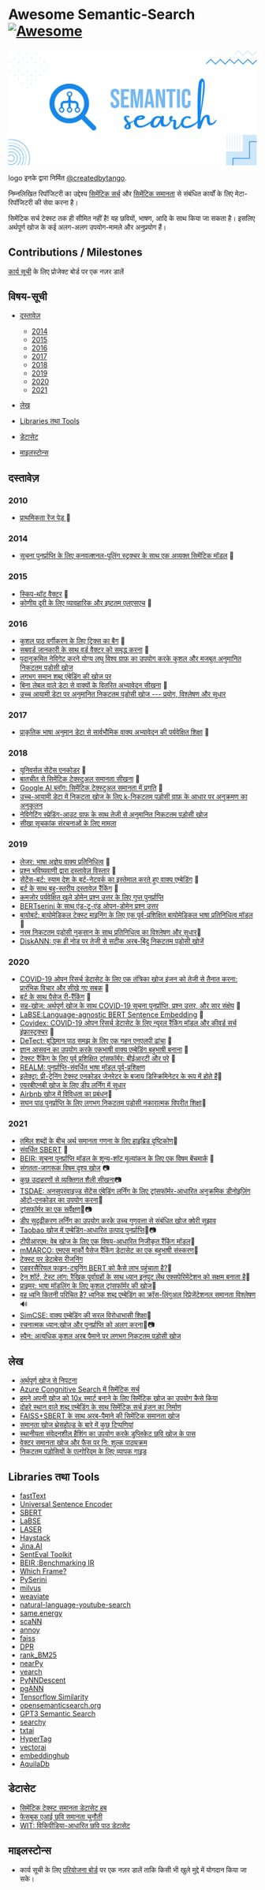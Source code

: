 Awesome Semantic-Search [![Awesome](https://awesome.re/badge.svg)](https://awesome.re)
======================================================================================

<img src ="logo.svg" />

logo इनके द्वारा निर्मित  [@createdbytango](https://instagram.com/createdbytango).

निम्नलिखित रिपॉजिटरी का उद्देश्य [सिमेंटिक
सर्च](https://en.wikipedia.org/wiki/Semantic_search) और [सिमेंटिक
समानता](http://nlpprogress.com/english/semantic_textual_similarity.html)
से संबंधित कार्यों के लिए मेटा-रिपॉजिटरी की सेवा करना है।

सिमेंटिक सर्च टेक्स्ट तक ही सीमित नहीं है! यह छवियों, भाषण, आदि के साथ
किया जा सकता है। इसलिए अर्थपूर्ण खोज के कई अलग-अलग उपयोग-मामले और
अनुप्रयोग हैं।

Contributions / Milestones
--------------------------

[कार्य
सूची](https://github.com/Agrover112/awesome-semantic-search/projects/1)
के लिए प्रोजेक्ट बोर्ड पर एक नज़र डालें

विषय-सूची
---------

-   [दस्तावेज़](#दस्तावेज़)
    -   [2014](#2014)
    -   [2015](#2015)
    -   [2016](#2016)
    -   [2017](#2017)
    -   [2018](#2018)
    -   [2019](#2019)
    -   [2020](#2020)
    -   [2021](#2021)
    
-   [लेख](#लेख)
-   [Libraries तथा Tools](#libraries-तथा-tools)
-   [डेटासेट](#डेटासेट)
-   [माइलस्टोन्स](#माइलस्टोन्स)


दस्तावेज़
---------

### 2010

-   [प्राथमिकता रेंज पेड़ ](https://arxiv.org/abs/1009.3527)
    📄

### 2014

-   [सूचना पुनर्प्राप्ति के लिए कनवल्शनल-पूलिंग स्ट्रक्चर के साथ एक
    अव्यक्त सिमेंटिक
    मॉडल](https://www.microsoft.com/en-us/research/wp-content/uploads/2016/02/cikm2014_cdssm_final.pdf)
    📄

### 2015

-   [स्किप-थॉट वैक्टर](https://arxiv.org/pdf/1506.06726.pdf) 📄
-   [कोणीय दूरी के लिए व्यावहारिक और इष्टतम एलएसएच](https://proceedings.neurips.cc/paper/2015/hash/2823f4797102ce1a1aec05359cc16dd9-Abstract.html) 📄

### 2016

-   [कुशल पाठ वर्गीकरण के लिए ट्रिक्स का
    बैग](https://arxiv.org/abs/1607.01759) 📄
-   [सबवर्ड जानकारी के साथ वर्ड वैक्टर को समृद्ध
    करना](https://arxiv.org/abs/1607.04606) 📄
-   [पदानुक्रमित नेविगेट करने योग्य लघु विश्व ग्राफ़ का उपयोग करके कुशल
    और मजबूत अनुमानित निकटतम पड़ोसी
    खोज](https://arxiv.org/abs/1603.09320)
-   [लगभग समान शब्द एंबेडिंग की खोज
    पर](https://www.aclweb.org/anthology/P16-1214.pdf)
-   [बिना लेबल वाले डेटा से वाक्यों के वितरित अभ्यावेदन सीखना](https://arxiv.org/abs/1602.03483) 📄
-   [उच्च आयामी डेटा पर अनुमानित निकटतम पड़ोसी खोज --- प्रयोग, विश्लेषण और सुधार](https://arxiv.org/abs/1610.02455)

### 2017

-   [प्राकृतिक भाषा अनुमान डेटा से सार्वभौमिक वाक्य अभ्यावेदन की
    पर्यवेक्षित
    शिक्षा](https://research.fb.com/wp-content/uploads/2017/09/emnlp2017.pdf)
    📄

### 2018

-   [यूनिवर्सल सेंटेंस एनकोडर](https://arxiv.org/pdf/1803.11175.pdf) 📄
-   [बातचीत से सिमेंटिक टेक्स्टुअल समानता
    सीखना](https://arxiv.org/pdf/1804.07754.pdf) 📄
-   [Google AI ब्लॉग: सिमेंटिक टेक्स्टुअल समानता में
    प्रगति](https://ai.googleblog.com/2018/05/advances-in-semantic-textual-similarity.html)
    📄
-   [उच्च-आयामी डेटा में निकटता खोज के लिए k-निकटतम पड़ोसी ग्राफ़ के
    आधार पर अनुक्रमण का अनुकूलन](https://arxiv.org/abs/1810.07355)
-   [नेविगेटिंग स्प्रेडिंग-आउट ग्राफ के साथ तेजी से अनुमानित निकटतम पड़ोसी खोज](http://www.vldb.org/pvldb/vol12/p461-fu.pdf)
-   [सीखा सूचकांक संरचनाओं के लिए मामला](https://dl.acm.org/doi/10.1145/3183713.3196909)

### 2019

-   [लेजर: भाषा अज्ञेय वाक्य
    प्रतिनिधित्व](https://engineering.fb.com/2019/01/22/ai-research/laser-multilingual-sentence-embeddings/)
    📄
-   [प्रश्न भविष्यवाणी द्वारा दस्तावेज़
    विस्तार](https://arxiv.org/abs/1904.08375) 📄
-   [सेंटेंस-बर्ट: स्याम देश के बर्ट-नेटवर्क का इस्तेमाल करते हुए वाक्य
    एम्बेडिंग](https://arxiv.org/pdf/1908.10084.pdf) 📄
-   [बर्ट के साथ बहु-स्तरीय दस्तावेज़
    रैंकिंग](https://arxiv.org/abs/1910.14424) 📄
-   [कमजोर पर्यवेक्षित खुले डोमेन प्रश्न उत्तर के लिए गुप्त पुनर्प्राप्ति](https://arxiv.org/abs/1906.00300)
-   [BERTserini के साथ एंड-टू-एंड ओपन-डोमेन प्रश्न उत्तर](https://www.aclweb.org/anthology/N19-4013/)
-   [बायोबर्ट: बायोमेडिकल टेक्स्ट माइनिंग के लिए एक पूर्व-प्रशिक्षित बायोमेडिकल भाषा प्रतिनिधित्व मॉडल](https://arxiv.org/abs/1901.08746)📄
-   [नरम निकटतम पड़ोसी नुकसान के साथ प्रतिनिधित्व का विश्लेषण और सुधार](https://arxiv.org/pdf/1902.01889.pdf):camera_flash:
-   [DiskANN: एक ही नोड पर तेजी से सटीक अरब-बिंदु निकटतम पड़ोसी खोजें](https://proceedings.neurips.cc/paper/2019/file/09853c7fb1d3f8ee67a61b6bf4a7f8e6-Paper.pdf)

### 2020

-   [COVID-19 ओपन रिसर्च डेटासेट के लिए एक तंत्रिका खोज इंजन को तेजी से
    तैनात करना: प्रारंभिक विचार और सीखे गए
    सबक](https://arxiv.org/abs/2004.05125) 📄
-   [बर्ट के साथ पैसेज री-रैंकिंग](https://arxiv.org/pdf/1901.04085.pdf)
    📄
-   [सह-खोज: अर्थपूर्ण खोज के साथ COVID-19 सूचना पुनर्प्राप्ति, प्रश्न
    उत्तर, और सार संक्षेप](https://arxiv.org/pdf/2006.09595.pdf) 📄
-   [LaBSE:Language-agnostic BERT Sentence
    Embedding](https://arxiv.org/abs/2007.01852) 📄
-   [Covidex: COVID-19 ओपन रिसर्च डेटासेट के लिए न्यूरल रैंकिंग मॉडल और
    कीवर्ड सर्च इंफ्रास्ट्रक्चर](https://arxiv.org/abs/2007.07846) 📄
-   [DeTect: बुद्धिमान पाठ समझ के लिए एक गहन एनएलपी
    ढांचा](https://engineering.linkedin.com/blog/2020/open-sourcing-detext)
    📄
-   [ज्ञान आसवन का उपयोग करके एकभाषी वाक्य एम्बेडिंग बहुभाषी
    बनाना](https://arxiv.org/pdf/2004.09813.pdf) 📄
-   [टेक्स्ट रैंकिंग के लिए पूर्व प्रशिक्षित ट्रांसफॉर्मर: बीईआरटी और
    परे](https://arxiv.org/abs/2010.06467) 📄
-   [REALM: पुनर्प्राप्ति-संवर्धित भाषा मॉडल पूर्व-प्रशिक्षण](https://arxiv.org/abs/2002.08909)
-   [इलेक्ट्रा: प्री-ट्रेनिंग टेक्स्ट एनकोडर जेनरेटर के बजाय डिस्क्रिमिनेटर के रूप में होते हैं](https://openreview.net/pdf?id=r1xMH1BtvB)📄
-   [एयरबीएनबी खोज के लिए डीप लर्निंग में सुधार](https://arxiv.org/pdf/2002.05515)
-   [Airbnb खोज में विविधता का प्रबंधन](https://arxiv.org/abs/2004.02621)📄
-   [सघन पाठ पुनर्प्राप्ति के लिए लगभग निकटतम पड़ोसी नकारात्मक विपरीत शिक्षा](https://arxiv.org/abs/2007.00808v1)📄

### 2021

-   [तमिल शब्दों के बीच अर्थ समानता गणना के लिए हाइब्रिड दृष्टिकोण](https://www.researchgate.net/publication/350112163_Hybrid_approach_for_semantic_similarity_calculation_between_Tamil_words):page_facing_up:
-   [संवर्धित SBERT](https://arxiv.org/pdf/2010.08240.pdf) 📄
-   [BEIR: सूचना पुनर्प्राप्ति मॉडल के शून्य-शॉट मूल्यांकन के लिए एक
    विषम बेंचमार्क](https://arxiv.org/abs/2104.08663) 📄
-   [संगतता-जागरूक विषम दृश्य खोज](https://arxiv.org/abs/2105.06047) 📷
-   [कुछ उदाहरणों से व्यक्तिगत शैली सीखना](https://chuanenlin.com/personalstyle/)📷
-   [TSDAE: अनसुपरवाइज्ड सेंटेंस एंबेडिंग लर्निंग के लिए ट्रांसफॉर्मर-आधारित अनुक्रमिक डीनोइज़िंग ऑटो-एनकोडर का उपयोग करना](https://arxiv.org/abs/2104.06979)📄
-   [ट्रांसफॉर्मर का एक सर्वेक्षण](https://arxiv.org/abs/2106.04554)📄📷
-   [डीप सुदृढीकरण लर्निंग का उपयोग करके उच्च गुणवत्ता से संबंधित खोज क्वेरी सुझाव](https://arxiv.org/abs/2108.04452v1)
-   [Taobao खोज में एम्बेडिंग-आधारित उत्पाद पुनर्प्राप्ति](https://arxiv.org/pdf/2106.09297.pdf)📄📷
-   [टीपीआरएम: वेब खोज के लिए एक विषय-आधारित निजीकृत रैंकिंग मॉडल](https://arxiv.org/abs/2108.06014)📄
-   [mMARCO: एमएस मार्को पैसेज रैंकिंग डेटासेट का एक बहुभाषी संस्करण](https://arxiv.org/abs/2108.13897)📄
-   [टेक्स्ट पर डेटाबेस रीजनिंग](https://aclanthology.org/2021.acl-long.241.pdf)
-   [एडवरसैरियल फाइन-ट्यूनिंग BERT को कैसे लाभ पहुंचाता है?](https://arxiv.org/abs/2108.13602):page_facing_up:
-   [ट्रेन शॉर्ट, टेस्ट लांग: रैखिक पूर्वाग्रहों के साथ ध्यान इनपुट लेंथ एक्सपेरिमेंटेशन को सक्षम बनाता है](https://arxiv.org/abs/2108.12409):page_facing_up:
-   [प्राइमर: भाषा मॉडलिंग के लिए कुशल ट्रांसफॉर्मर की खोज](https://arxiv.org/abs/2109.08668)📄
-   [वह ध्वनि कितनी परिचित है? ध्वनिक शब्द एम्बेडिंग का क्रॉस-लिंगुअल रिप्रेजेंटेशनल समानता विश्लेषण](https://arxiv.org/pdf/2109.10179.pdf):loud_sound:
-   [SimCSE: वाक्य एम्बेडिंग की सरल विरोधाभासी शिक्षा](https://arxiv.org/abs/2104.08821#):page_facing_up:
-   [रचनात्मक ध्यान:खोज और पुनर्प्राप्ति को अलग करना](https://arxiv.org/abs/2110.09419)📄📷
-   [स्पैन: अत्यधिक कुशल अरब पैमाने पर लगभग निकटतम पड़ोसी खोज](https://arxiv.org/abs/2111.08566)

लेख
-------
- [अर्थपूर्ण खोज से निपटना](https://adityamalte.substack.com/p/tackle-semantic-search/)
- [Azure Congnitive Search में सिमेंटिक सर्च](https://docs.microsoft.com/en-us/azure/search/semantic-search-overview)
- [हमने अपनी खोज को 10x स्मार्ट बनाने के लिए सिमेंटिक खोज का उपयोग कैसे किया](https://zilliz.com/blog/How-we-used-semantic-search-to-make-our-search-10-x-smarter/)
- [दोहरे स्थान वाले शब्द एम्बेडिंग के साथ सिमेंटिक सर्च इंजन का निर्माण](https://m.mage.ai/building-a-semantic-search-engine-with-dual-space-word-embeddings-f5a596eb6d90)
- [FAISS+SBERT के साथ अरब-पैमाने की सिमेंटिक समानता खोज](https://towardsdatascience.com/billion-scale-semantic-similarity-search-with-faiss-sbert-c845614962e2)
- [समानता खोज थ्रेसहोल्ड के बारे में कुछ टिप्पणियां](https://greglandrum.github.io/rdkit-blog/similarity/reference/2021/05/26/similarity-threshold-observations1.html)
- [स्थानीयता संवेदनशील हैशिंग का उपयोग करके डुप्लिकेट छवि खोज के पास](https://keras.io/examples/vision/near_dup_search/)
- [वेक्टर समानता खोज और फैस पर नि: शुल्क पाठ्यक्रम](https://link.medium.com/HtFoFKlKvkb)
- [निकटतम पड़ोसियों के एल्गोरिदम के लिए व्यापक गाइड](https://link.medium.com/V62Z8drvEkb)

Libraries तथा Tools
-------------------

-   [fastText](https://fasttext.cc/)
-   [Universal Sentence
    Encoder](https://tfhub.dev/google/universal-sentence-encoder/4)
-   [SBERT](https://www.sbert.net/)
-   [LaBSE](https://tfhub.dev/google/LaBSE/2)
-   [LASER](https://github.com/facebookresearch/LASER)
-   [Haystack](https://github.com/deepset-ai/haystack/)
-   [Jina.AI](https://jina.ai/)
-   [SentEval
    Toolkit](https://github.com/facebookresearch/SentEval?utm_source=catalyzex.com)
-   [BEIR :Benchmarking IR](https://github.com/UKPLab/beir)
-   [Which Frame?](http://whichframe.com/)
-   [PySerini](https://github.com/castorini/pyserini)
-   [milvus](https://www.milvus.io/)
-   [weaviate](https://github.com/semi-technologies/weaviate)
-   [natural-language-youtube-search](https://github.com/haltakov/natural-language-youtube-search)
-   [same.energy](https://www.same.energy/about)
-   [scaNN](https://github.com/google-research/google-research/tree/master/scann)
-   [annoy](https://github.com/spotify/annoy)
-   [faiss](https://github.com/facebookresearch/faiss)
-   [DPR](https://github.com/facebookresearch/DPR)
-   [rank\_BM25](https://github.com/dorianbrown/rank_bm25)
-   [nearPy](http://pixelogik.github.io/NearPy/)
-   [vearch](https://github.com/vearch/vearch)
-   [PyNNDescent](https://github.com/lmcinnes/pynndescent)
-   [pgANN](https://github.com/netrasys/pgANN)
-   [Tensorflow Similarity](https://github.com/tensorflow/similarity)
-   [opensemanticsearch.org](https://www.opensemanticsearch.org/)
-   [GPT3 Semantic Search](https://gpt3demo.com/category/semantic-search)
-   [searchy](https://github.com/lubianat/searchy)
-   [txtai](https://github.com/neuml/txtai)
-   [HyperTag](https://github.com/Ravn-Tech/HyperTag)
-   [vectorai](https://github.com/vector-ai/vectorai)
-   [embeddinghub](https://github.com/featureform/embeddinghub)
-   [AquilaDb](https://github.com/Aquila-Network/AquilaDB)

डेटासेट
-------

- [सिमेंटिक टेक्स्ट समानता डेटासेट
    हब](https://github.com/brmson/dataset-sts)
- [फेसबुक एआई छवि समानता चुनौती](https://www.drivendata.org/competitions/79/competition-image-similarity-1-dev/?fbclid=IwAR31vRV0EdxRdrxtPy12neZtBJQ0H9qdLHm8Wl2DjHY09PtQdn1nEEIJVUo)
- [WIT: विकिपीडिया-आधारित छवि पाठ डेटासेट](https://github.com/google-research-datasets/wit)


माइलस्टोन्स
-------

- कार्य सूची के लिए [परियोजना बोर्ड](https://github.com/Agrover112/awesome-semantic-search/projects/1) पर एक नज़र डालें ताकि किसी भी खुले मुद्दे में योगदान किया जा सके।

